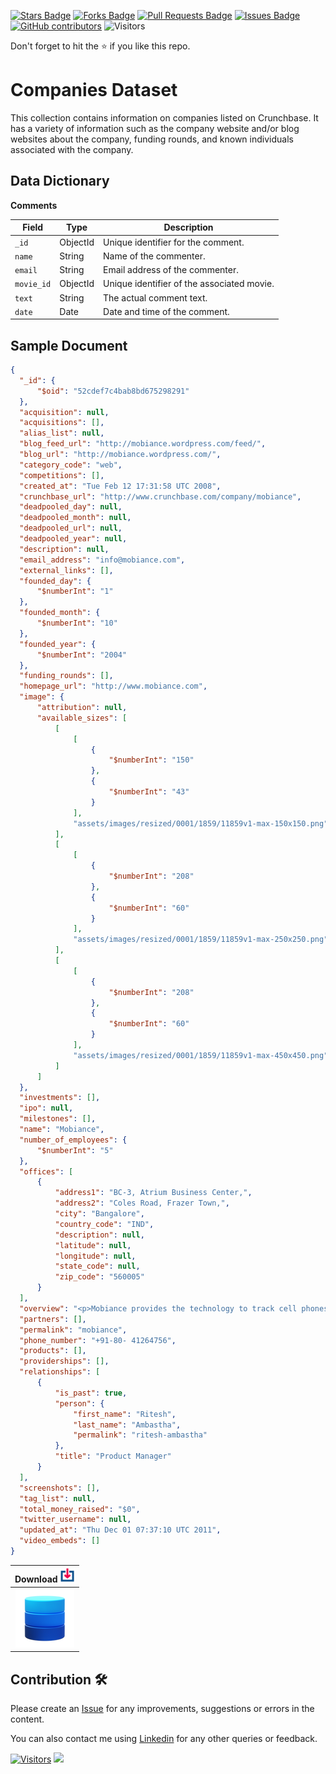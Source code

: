 <a href="https://github.com/drshahizan/dataset/stargazers"><img src="https://img.shields.io/github/stars/drshahizan/dataset" alt="Stars Badge"/></a>
<a href="https://github.com/drshahizan/dataset/network/members"><img src="https://img.shields.io/github/forks/drshahizan/dataset" alt="Forks Badge"/></a>
<a href="https://github.com/drshahizan/dataset/pulls"><img src="https://img.shields.io/github/issues-pr/drshahizan/dataset" alt="Pull Requests Badge"/></a>
<a href="https://github.com/drshahizan/dataset/issues"><img src="https://img.shields.io/github/issues/drshahizan/dataset" alt="Issues Badge"/></a>
<a href="https://github.com/drshahizan/dataset/graphs/contributors"><img alt="GitHub contributors" src="https://img.shields.io/github/contributors/drshahizan/dataset?color=2b9348"></a>
![Visitors](https://api.visitorbadge.io/api/visitors?path=https%3A%2F%2Fgithub.com%2Fdrshahizan%2Fdataset&labelColor=%23d9e3f0&countColor=%23697689&style=flat)

Don't forget to hit the :star: if you like this repo.


# Companies Dataset

This collection contains information on companies listed on Crunchbase. It has a variety of information such as the company website and/or blog websites about the company, funding rounds, and known individuals associated with the company.

## Data Dictionary

**Comments**

| Field         | Type         | Description                                 |
|---------------|--------------|---------------------------------------------|
| `_id`         | ObjectId     | Unique identifier for the comment.           |
| `name`        | String       | Name of the commenter.                       |
| `email`       | String       | Email address of the commenter.              |
| `movie_id`    | ObjectId     | Unique identifier of the associated movie.   |
| `text`        | String       | The actual comment text.                     |
| `date`        | Date         | Date and time of the comment.                |

## Sample Document

```json
{
  "_id": {
      "$oid": "52cdef7c4bab8bd675298291"
  },
  "acquisition": null,
  "acquisitions": [],
  "alias_list": null,
  "blog_feed_url": "http://mobiance.wordpress.com/feed/",
  "blog_url": "http://mobiance.wordpress.com/",
  "category_code": "web",
  "competitions": [],
  "created_at": "Tue Feb 12 17:31:58 UTC 2008",
  "crunchbase_url": "http://www.crunchbase.com/company/mobiance",
  "deadpooled_day": null,
  "deadpooled_month": null,
  "deadpooled_url": null,
  "deadpooled_year": null,
  "description": null,
  "email_address": "info@mobiance.com",
  "external_links": [],
  "founded_day": {
      "$numberInt": "1"
  },
  "founded_month": {
      "$numberInt": "10"
  },
  "founded_year": {
      "$numberInt": "2004"
  },
  "funding_rounds": [],
  "homepage_url": "http://www.mobiance.com",
  "image": {
      "attribution": null,
      "available_sizes": [
          [
              [
                  {
                      "$numberInt": "150"
                  },
                  {
                      "$numberInt": "43"
                  }
              ],
              "assets/images/resized/0001/1859/11859v1-max-150x150.png"
          ],
          [
              [
                  {
                      "$numberInt": "208"
                  },
                  {
                      "$numberInt": "60"
                  }
              ],
              "assets/images/resized/0001/1859/11859v1-max-250x250.png"
          ],
          [
              [
                  {
                      "$numberInt": "208"
                  },
                  {
                      "$numberInt": "60"
                  }
              ],
              "assets/images/resized/0001/1859/11859v1-max-450x450.png"
          ]
      ]
  },
  "investments": [],
  "ipo": null,
  "milestones": [],
  "name": "Mobiance",
  "number_of_employees": {
      "$numberInt": "5"
  },
  "offices": [
      {
          "address1": "BC-3, Atrium Business Center,",
          "address2": "Coles Road, Frazer Town,",
          "city": "Bangalore",
          "country_code": "IND",
          "description": null,
          "latitude": null,
          "longitude": null,
          "state_code": null,
          "zip_code": "560005"
      }
  ],
  "overview": "<p>Mobiance provides the technology to track cell phones ...",
  "partners": [],
  "permalink": "mobiance",
  "phone_number": "+91-80- 41264756",
  "products": [],
  "providerships": [],
  "relationships": [
      {
          "is_past": true,
          "person": {
              "first_name": "Ritesh",
              "last_name": "Ambastha",
              "permalink": "ritesh-ambastha"
          },
          "title": "Product Manager"
      }
  ],
  "screenshots": [],
  "tag_list": null,
  "total_money_raised": "$0",
  "twitter_username": null,
  "updated_at": "Thu Dec 01 07:37:10 UTC 2011",
  "video_embeds": []
}
```

| Download <img alt="activity status" height="24" src="../../images/download.png" />|
|:---:|
| <a href="companies" ><img src="../../images/dataset.png" ></a>|


## Contribution 🛠️
Please create an [Issue](https://github.com/drshahizan/Python_EDA/issues) for any improvements, suggestions or errors in the content.

You can also contact me using [Linkedin](https://www.linkedin.com/in/drshahizan/) for any other queries or feedback.

[![Visitors](https://api.visitorbadge.io/api/visitors?path=https%3A%2F%2Fgithub.com%2Fdrshahizan&labelColor=%23697689&countColor=%23555555&style=plastic)](https://visitorbadge.io/status?path=https%3A%2F%2Fgithub.com%2Fdrshahizan)
![](https://hit.yhype.me/github/profile?user_id=81284918)



